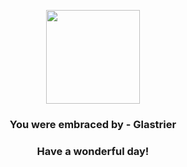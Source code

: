 <p align="center">
    <img src="https://raw.githubusercontent.com/PokeAPI/sprites/master/sprites/pokemon/896.png" width="150" height="150">
</p>
<h3 align="center">You were embraced by - <b>Glastrier</b></h3>
<h3 align="center">Have a wonderful day!</h3>
